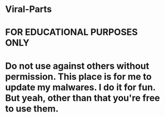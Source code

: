 # Viral-Parts
# FOR EDUCATIONAL PURPOSES ONLY
# Do not use against others without permission. This place is for me to update my malwares. I do it for fun. But yeah, other than that you're free to use them.
